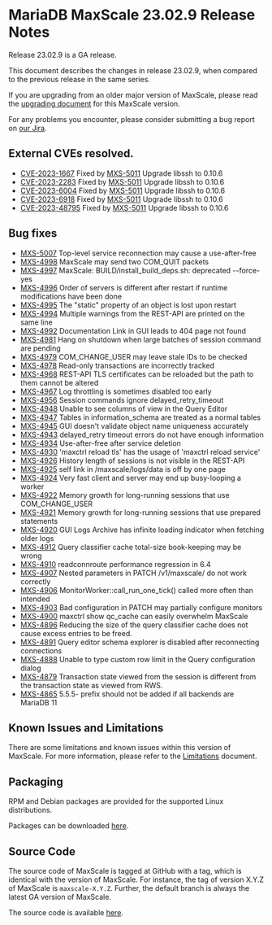 # MariaDB MaxScale 23.02.9 Release Notes

Release 23.02.9 is a GA release.

This document describes the changes in release 23.02.9, when compared to the
previous release in the same series.

If you are upgrading from an older major version of MaxScale, please read the
[upgrading document](../Upgrading/Upgrading-To-MaxScale-23.02.md) for
this MaxScale version.

For any problems you encounter, please consider submitting a bug
report on [our Jira](https://jira.mariadb.org/projects/MXS).

## External CVEs resolved.

* [CVE-2023-1667](https://www.cve.org/CVERecord?id=CVE-2023-1667) Fixed by [MXS-5011](https://jira.mariadb.org/browse/MXS-5011) Upgrade libssh to 0.10.6
* [CVE-2023-2283](https://www.cve.org/CVERecord?id=CVE-2023-2283) Fixed by [MXS-5011](https://jira.mariadb.org/browse/MXS-5011) Upgrade libssh to 0.10.6
* [CVE-2023-6004](https://www.cve.org/CVERecord?id=CVE-2023-6004) Fixed by [MXS-5011](https://jira.mariadb.org/browse/MXS-5011) Upgrade libssh to 0.10.6
* [CVE-2023-6918](https://www.cve.org/CVERecord?id=CVE-2023-6918) Fixed by [MXS-5011](https://jira.mariadb.org/browse/MXS-5011) Upgrade libssh to 0.10.6
* [CVE-2023-48795](https://www.cve.org/CVERecord?id=CVE-2023-48795) Fixed by [MXS-5011](https://jira.mariadb.org/browse/MXS-5011) Upgrade libssh to 0.10.6

## Bug fixes

* [MXS-5007](https://jira.mariadb.org/browse/MXS-5007) Top-level service reconnection may cause a use-after-free
* [MXS-4998](https://jira.mariadb.org/browse/MXS-4998) MaxScale may send two COM_QUIT packets
* [MXS-4997](https://jira.mariadb.org/browse/MXS-4997) MaxScale: BUILD/install_build_deps.sh: deprecated --force-yes
* [MXS-4996](https://jira.mariadb.org/browse/MXS-4996) Order of servers is different after restart if runtime modifications have been done
* [MXS-4995](https://jira.mariadb.org/browse/MXS-4995) The "static" property of an object is lost upon restart
* [MXS-4994](https://jira.mariadb.org/browse/MXS-4994) Multiple warnings from the REST-API are printed on the same line
* [MXS-4992](https://jira.mariadb.org/browse/MXS-4992) Documentation Link in GUI leads to 404 page not found
* [MXS-4981](https://jira.mariadb.org/browse/MXS-4981) Hang on shutdown when large batches of session command are pending
* [MXS-4979](https://jira.mariadb.org/browse/MXS-4979) COM_CHANGE_USER may leave stale IDs to be checked
* [MXS-4978](https://jira.mariadb.org/browse/MXS-4978) Read-only transactions are incorrectly tracked
* [MXS-4968](https://jira.mariadb.org/browse/MXS-4968) REST-API TLS certificates can be reloaded but the path to them cannot be altered
* [MXS-4967](https://jira.mariadb.org/browse/MXS-4967) Log throttling is sometimes disabled too early
* [MXS-4956](https://jira.mariadb.org/browse/MXS-4956) Session commands ignore delayed_retry_timeout
* [MXS-4948](https://jira.mariadb.org/browse/MXS-4948) Unable to see columns of view in the Query Editor
* [MXS-4947](https://jira.mariadb.org/browse/MXS-4947) Tables in information_schema are treated as a normal tables
* [MXS-4945](https://jira.mariadb.org/browse/MXS-4945) GUI doesn't validate object name uniqueness accurately
* [MXS-4943](https://jira.mariadb.org/browse/MXS-4943) delayed_retry timeout errors do not have enough information
* [MXS-4934](https://jira.mariadb.org/browse/MXS-4934) Use-after-free after service deletion
* [MXS-4930](https://jira.mariadb.org/browse/MXS-4930) 'maxctrl reload tls' has the usage of 'maxctrl reload service'
* [MXS-4926](https://jira.mariadb.org/browse/MXS-4926) History length of sessions is not visible in the REST-API
* [MXS-4925](https://jira.mariadb.org/browse/MXS-4925) self link in /maxscale/logs/data is off by one page
* [MXS-4924](https://jira.mariadb.org/browse/MXS-4924) Very fast client and server may end up busy-looping a worker
* [MXS-4922](https://jira.mariadb.org/browse/MXS-4922) Memory growth for long-running sessions that use COM_CHANGE_USER
* [MXS-4921](https://jira.mariadb.org/browse/MXS-4921) Memory growth for long-running sessions that use prepared statements
* [MXS-4920](https://jira.mariadb.org/browse/MXS-4920) GUI Logs Archive has infinite loading indicator when fetching older logs
* [MXS-4912](https://jira.mariadb.org/browse/MXS-4912) Query classifier cache total-size book-keeping may be wrong
* [MXS-4910](https://jira.mariadb.org/browse/MXS-4910) readconnroute performance regression in 6.4
* [MXS-4907](https://jira.mariadb.org/browse/MXS-4907) Nested parameters in PATCH /v1/maxscale/ do not work correctly
* [MXS-4906](https://jira.mariadb.org/browse/MXS-4906) MonitorWorker::call_run_one_tick() called more often than intended
* [MXS-4903](https://jira.mariadb.org/browse/MXS-4903) Bad configuration in PATCH may partially configure monitors
* [MXS-4900](https://jira.mariadb.org/browse/MXS-4900) maxctrl show qc_cache can easily overwhelm MaxScale
* [MXS-4896](https://jira.mariadb.org/browse/MXS-4896) Reducing the size of the query classifier cache does not cause excess entries to be freed.
* [MXS-4891](https://jira.mariadb.org/browse/MXS-4891) Query editor schema explorer is disabled after reconnecting connections
* [MXS-4888](https://jira.mariadb.org/browse/MXS-4888) Unable to type custom row limit in the Query configuration dialog
* [MXS-4879](https://jira.mariadb.org/browse/MXS-4879) Transaction state viewed from the session is different from the transaction state as viewed from RWS.
* [MXS-4865](https://jira.mariadb.org/browse/MXS-4865) 5.5.5- prefix should not be added if all backends are MariaDB 11

## Known Issues and Limitations

There are some limitations and known issues within this version of MaxScale.
For more information, please refer to the [Limitations](../About/Limitations.md) document.

## Packaging

RPM and Debian packages are provided for the supported Linux distributions.

Packages can be downloaded [here](https://mariadb.com/downloads/#mariadb_platform-mariadb_maxscale).

## Source Code

The source code of MaxScale is tagged at GitHub with a tag, which is identical
with the version of MaxScale. For instance, the tag of version X.Y.Z of MaxScale
is `maxscale-X.Y.Z`. Further, the default branch is always the latest GA version
of MaxScale.

The source code is available [here](https://github.com/mariadb-corporation/MaxScale).
